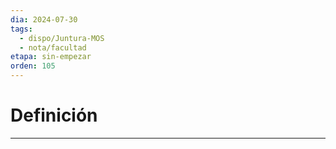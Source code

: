 ```yaml
---
dia: 2024-07-30
tags:
  - dispo/Juntura-MOS
  - nota/facultad
etapa: sin-empezar
orden: 105
---
```

# Definición
---
